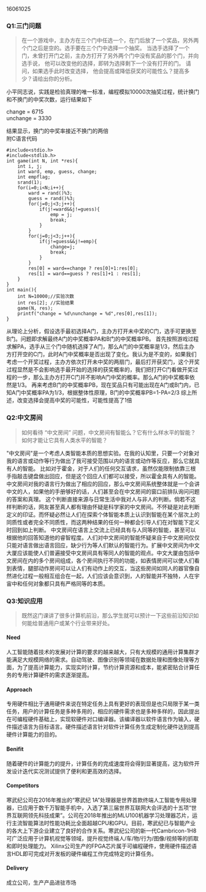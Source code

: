 16061025
### **Q1:三门问题**
>在一个游戏中，主办方在三个门中任选一个，在门后放了一个奖品，另外两个门之后是空的。选手要在三个门中选择一个抽奖。 当选手选择了一个门，未曾打开门之前，主办方打开了另外两个门中没有奖品的那个门，并向选手说， 他可以改变他的选择，即转为选择剩下一个没有打开的门。 请问，如果选手此时改变选择， 他会提高或降低获奖的可能性么？提高多少？请给出你的分析。

小平同志说，实践是检验真理的唯一标准，编程模拟10000次抽奖过程，统计换门和不换门的中奖次数，运行结果如下

change = 6715  
unchange = 3330

结果显示，换门的中奖率接近不换门的两倍  
附C语言代码
```
#include<stdio.h>
#include<stdlib.h>
int game(int N, int *res){
	int i, j;
	int ward, emp, guess, change;
	int empflag;
	srand(1);
	for(i=0;i<N;i++){
		ward = rand()%3;
		guess = rand()%3;
		for(j=0;j<3;j++){
			if(j!=ward&&j!=guess){
				emp = j;
				break;
			}
		}
		for(j=0;j<3;j++){
			if(j!=guess&&j!=emp){
				change=j;
				break;
			}
		}
		res[0] = ward==change ? res[0]+1:res[0];	
		res[1] = ward==guess ? res[1]+1 : res[1];	
	}
}
int main(){
	int N=10000;//实验次数 
	int res[2]; //实验结果 
	game(N, res); 
	printf("change = %d\nunchange = %d",res[0],res[1]);
}
```
从理论上分析，假设选手最初选择A门，主办方打开未中奖的C门，选手可更换至B门。问题即求解最终A门的中奖概率PA和B门的中奖概率PB。
首先按照游戏过程求解PA，选手从三个门中随机选择了A门，那么A门的中奖概率是1/3，然后主办方打开空的C门，此时A门中奖概率是否出现了变化。我认为是不变的，如果我们考虑一个开奖过程，主办方依次打开未中奖的两扇门，最后打开获奖门，这个开奖过程显然是不会影响选手最开始的选择的获奖概率的，我们把打开C门看做开奖过程的一步，那么主办方打开C门并不影响A门中奖的概率。那么A门的中奖概率依然是1/3。
再来考虑B门的中奖概率PB，现在奖品只有可能出现在A门或B门内，已知A门中奖概率PA为1/3，根据整体性原理，B门的中奖概率PB=1-PA=2/3
综上所述，改变选择会提高中奖的可能性，可能性提高了1倍
### **Q2:中文房间**
>如何看待 “中文房间” 问题，中文房间有智能么？它有什么样水平的智能？如何才能让它具有人类水平的智能？

"中文房间"是一个考虑人类智能本质的思想实验。在我的认知里，只要一个对象对我的语言或动作等行为做出了我可接受范围以内的语言或动作等反应，那么它就具有人的智能。
	比如对于霍金，对于人们的任何交互请求，虽然仅能限制依靠三根手指敲击键盘做出回应，但是这个回应人们都可以接受，所以霍金具有人的智能。
	中文房间对我的语言行为做出了相应的回应，那么中文房间系统整体就是一个会讲中文的人，如果他的手册够好的话，人们甚至会在中文房间的窗口前排队询问问题的答案和真理。
	这个判断直接来源与日常生活中我对人与非人的判断。倘若不这样判断的话，网友甚至真人都有理由怀疑是科学家的中文房间。不怀疑是对此判断定义的印证。而怀疑必然让人们在探索个体智能本质上认识到智能在某个层次上的同质性或者完全不同质性，而这两种结果的任何一种都会引导人们在对智能下定义时回到如上判断。
	中文房间在语言上交流上已经具有与人同等的智能，甚至可以根据他的回答知道他的睿智程度。人们对中文房间的智能怀疑来自于中文房间仅仅只能对语言做出语言回应，缺少行为等人们默认的智能行为。扩展中文房间为中文大厦应该能使人们普遍接受中文房间具有等同人的智能的观点。中文大厦由包括中文房间在内的多个房间组成，各个房间执行不同的功能，如表情房间可以使人们看到表情，腿部动作房间可以让人们有动作上的交互，当这些房间如同人的器官像自然进化过程一般相互组合在一起，人们应该会意识到，人的智能并不独特，人在宇宙中和任何对象都只具有严格同等的本质。
### **Q3:知识应用**
>既然这门课讲了很多计算机前沿，那么学生就可以预计一下这些前沿知识如何能给普通用户或某个行业带来好处。 

#### **Need** 
人工智能随着技术的发展对计算的要求的越来越大，只有大规模的通用计算集群才能满足大规模网络的需求。自动驾驶、图像识别等领域在数据处理和图像处理等方面，为了提高计算能力，实现实时计算，节约计算资源和成本，能紧密贴合计算任务的专用计算硬件的需求逐渐提高。
#### **Approach** 
专用硬件相比于通用硬件来说在特定任务上具有更好的表现但是也只局限于某一类任务，用户的计算任务是多种多用的，相应的硬件需求也是多种多样的，因此提出在可编程硬件基础上，实现软硬件对口编译器。该编译器以软件语言作为输入，硬件描述语言为目标语言。硬件描述语言针对软件计算任务生成定制化硬件达到提高硬件计算能力的目的。
#### **Benifit**
随着硬件的计算能力的提升，计算任务的完成速度将会得到显著提高，这为软件开发设计迭代实况测试提供了便利和更高效的选择。
#### **Competitors** 
寒武纪公司在2016年推出的“寒武纪 1A”处理器是世界首款终端人工智能专用处理器，已应用于数千万智能手机中，入选了第三届世界互联网大会评选的十五项“世界互联网领先科技成果”。公司在2018年推出的MLU100机器学习处理器芯片，运行主流智能算法时性能功耗比全面超越CPU和GPU。目前，寒武纪已与智能产业的各大上下游企业建立了良好的合作关系。寒武纪公司的新一代Cambricon-1H8可广泛应用于计算机视觉等领域，提升视觉终端人/车/物/行为/图像/视频等的抓取和即时处理能力。
	Xilinx公司生产的FPGA芯片属于可编程硬件，使用硬件描述语言HDL即可完成对开发板的硬件编程工作完成特定的计算任务。
#### **Delivery** 
成立公司，生产产品进驻市场
